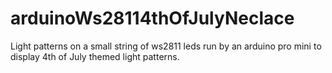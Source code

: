 # arduinoWs28114thOfJulyNeclace
Light patterns on a small string of ws2811 leds run by an arduino pro mini to display 4th of July themed light patterns.
